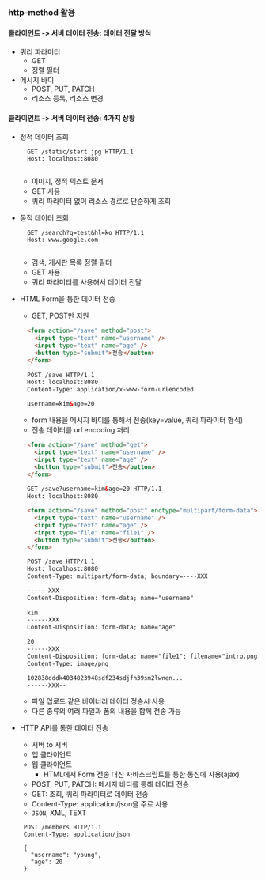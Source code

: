 ### http-method 활용


#### 클라이언트 -> 서버 데이터 전송: 데이터 전달 방식
- 쿼리 파라미터
  - GET
  - 정렬 필터
- 메시지 바디
  - POST, PUT, PATCH
  - 리소스 등록, 리소스 변경


#### 클라이언트 -> 서버 데이터 전송: 4가지 상황
- 정적 데이터 조회
  ```text
    GET /static/start.jpg HTTP/1.1
    Host: localhost:8080
    
  ```
  - 이미지, 정적 텍스트 문서
  - GET 사용
  - 쿼리 파라미터 없이 리소스 경로로 단순하게 조회

  
- 동적 데이터 조회
  ```text
    GET /search?q=test&hl=ko HTTP/1.1
    Host: www.google.com
    
  ```
  - 검색, 게시판 목록 정렬 필터
  - GET 사용
  - 쿼리 파라미터를 사용해서 데이터 전달


- HTML Form을 통한 데이터 전송
  - GET, POST만 지원
  ```html
    <form action="/save" method="post">
      <input type="text" name="username" />
      <input type="text" name="age" />
      <button type="submit">전송</button>
    </form>
    
    POST /save HTTP/1.1
    Host: localhost:8080
    Content-Type: application/x-www-form-urlencoded
  
    username=kim&age=20
  ```
  - form 내용을 메시지 바디를 통해서 전송(key=value, 쿼리 파라미터 형식)
  - 전송 데이터를 url encoding 처리

  ```html
    <form action="/save" method="get">
      <input type="text" name="username" />
      <input type="text" name="age" />
      <button type="submit">전송</button>
    </form>
    
    GET /save?username=kim&age=20 HTTP/1.1
    Host: localhost:8080
  
  ```

  ```html
    <form action="/save" method="post" enctype="multipart/form-data">
      <input type="text" name="username" />
      <input type="text" name="age" />
      <input type="file" name="file1" />
      <button type="submit">전송</button>
    </form>
  
    POST /save HTTP/1.1
    Host: localhost:8080
    Content-Type: multipart/form-data; boundary=----XXX
  
    ------XXX
    Content-Disposition: form-data; name="username"
    
    kim
    ------XXX
    Content-Disposition: form-data; name="age"
  
    20
    ------XXX
    Content-Disposition: form-data; name="file1"; filename="intro.png"
    Content-Type: image/png
  
    102838dddk4034823948sdf234sdjfh39sm2lwnen...
    ------XXX--
  ```
  - 파일 업로드 같은 바이너리 데이터 정송시 사용
  - 다른 종류의 여러 파일과 폼의 내용을 함께 전송 가능
  

- HTTP API를 통한 데이터 전송
  - 서버 to 서버
  - 앱 클라이언트
  - 웹 클라이언트
    - HTML에서 Form 전송 대신 자바스크립트를 통한 통신에 사용(ajax)
  - POST, PUT, PATCH: 메시지 바디를 통해 데이터 전송
  - GET: 조회, 쿼리 파라미터로 데이터 전송
  - Content-Type: application/json을 주로 사용
  - `JSON`, XML, TEXT
  ```text
   POST /members HTTP/1.1
   Content-Type: application/json
  
   {
     "username": "young",
     "age": 20    
   }
  ```
